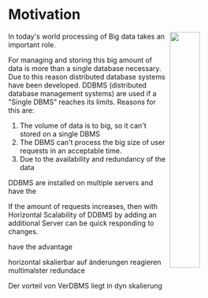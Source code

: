 # Motivation
<img src="https://upload.wikimedia.org/wikipedia/commons/9/9b/Social_Network_Analysis_Visualization.png" align="right" width="35%">


In today's world processing of Big data takes an important role.

For managing and storing this big amount of data is more than a single database necessary. Due to this reason distributed database systems have been developed.
DDBMS (distributed database management systems) are used if a "Single DBMS" reaches its limits. Reasons for this are:


1. The volume of data is to big, so it can't stored on a single DBMS 
1. The DBMS can't process the big size of user requests in an acceptable time.
1. Due to the availability and redundancy of the data



DDBMS are installed on multiple servers and have the


If the amount of requests increases, then with Horizontal Scalability of DDBMS by adding an additional Server can be quick responding to changes. 

have the advantage  


















horizontal skalierbar auf änderungen reagieren 
multimalster
redundace




Der vorteil von VerDBMS liegt in dyn skalierung


